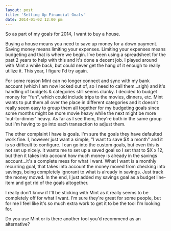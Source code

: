 ```yaml
---
layout: post
title: 'Setting Up Financial Goals'
date: 2014-01-02 12:00 pm
---
```


So as part of my goals for 2014, I want to buy a house.

Buying a house means you need to save up money for a down payment. Saving money means limiting your expenses. Limiting your expenses means budgeting and that is where we begin. I've been using a spreadsheet for the past 2 years to help with this and it's done a decent job. I played around with Mint a while back, but could never get the hang of it enough to really utilize it. This year, I figure I'd try again.

For some reason Mint can no longer connect and sync with my bank account (which I am now locked out of, so I need to call them…sigh) and it's handling of budgets & categories still seems clunky. I decided to budget money for "fun", which could include trips to the movies, dinners, etc. Mint wants to put them all over the place in different categories and it doesn't really seem easy to group them all together for my budgeting goals since some months might be more movie heavy while the next might be more 'out-to-dinner' heavy. As far as I see them, they're both in the same group but I'm having to go into each transaction to adjust them.

The other complaint I have is goals. I'm sure the goals they have defaulted work fine. I, however just want a simple, "I want to save $X a month" and it is so difficult to configure. I can go into the custom goals, but even this is not set up nicely. It wants me to set up a saved goal so I set that to $X x 12, but then it takes into account how much money is already in the savings account…it's a complete mess for what I want. What I want is a monthly recurring goal, that takes into account the money moved from checking into savings, being completely ignorant to what is already in savings. Just track the money moved. In the end, I just added my savings goal as a budget line-item and got rid of the goals altogether.

I really don't know if I'll be sticking with Mint as it really seems to be completely off for what I want. I'm sure they're great for some people, but for me I feel like it's so much extra work to get it to be the tool I'm looking for.

Do you use Mint or is there another tool you'd recommend as an alternative?
